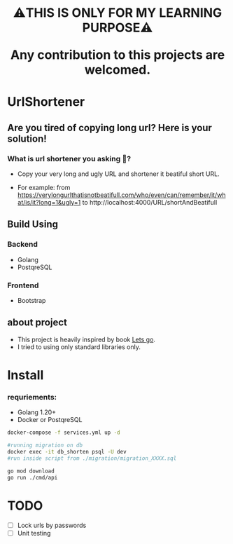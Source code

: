 <h1 align=center>
⚠️THIS IS ONLY FOR MY LEARNING PURPOSE⚠️

Any contribution to this projects are welcomed.

# UrlShortener

## Are you tired of copying long url? Here is your solution!

### What is url shortener you asking 🤔?

- Copy your very long and ugly URL and shortener it beatiful short URL.

- For example: from https://verylongurlthatisnotbeatifull.com/who/even/can/remember/it/what/is/it?long=1&ugly=1 to http://localhost:4000/URL/shortAndBeatifull

## Build Using

### Backend
- Golang
- PostqreSQL
### Frontend
- Bootstrap

## about project

- This project is heavily inspired by book [Lets go](https://lets-go.alexedwards.net/). 
- I tried to using only standard libraries only.

# Install
### requriements:
- Golang 1.20+
- Docker or PostqreSQL
```bash
docker-compose -f services.yml up -d

#running migration on db
docker exec -it db_shorten psql -U dev
#run inside script from ./migration/migration_XXXX.sql

go mod download
go run ./cmd/api 
```

# TODO
- [ ] Lock urls by passwords
- [ ] Unit testing
